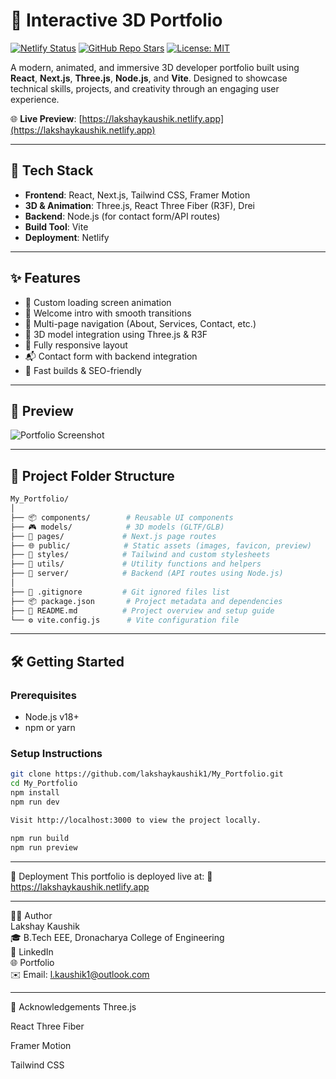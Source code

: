 # 🎨 Interactive 3D Portfolio

[![Netlify Status](https://api.netlify.com/api/v1/badges/b44c3122-1456-486d-8588-8c33e2868f7f/deploy-status)](https://app.netlify.com/projects/lakshaykaushik/deploys)
[![GitHub Repo Stars](https://img.shields.io/github/stars/lakshaykaushik1/My_Portfolio?style=social)](https://github.com/lakshaykaushik1/My_Portfolio/stargazers)
[![License: MIT](https://img.shields.io/badge/License-MIT-yellow.svg)](./LICENSE)

A modern, animated, and immersive 3D developer portfolio built using **React**, **Next.js**, **Three.js**, **Node.js**, and **Vite**. Designed to showcase technical skills, projects, and creativity through an engaging user experience.

🌐 **Live Preview**: [https://lakshaykaushik.netlify.app](https://lakshaykaushik.netlify.app)

---

## 🚀 Tech Stack

- **Frontend**: React, Next.js, Tailwind CSS, Framer Motion
- **3D & Animation**: Three.js, React Three Fiber (R3F), Drei
- **Backend**: Node.js (for contact form/API routes)
- **Build Tool**: Vite
- **Deployment**: Netlify

---

## ✨ Features

- 🔄 Custom loading screen animation  
- 👋 Welcome intro with smooth transitions  
- 🧭 Multi-page navigation (About, Services, Contact, etc.)  
- 🎨 3D model integration using Three.js & R3F  
- 📱 Fully responsive layout  
- 📬 Contact form with backend integration  
- 🚀 Fast builds & SEO-friendly  

---

## 📸 Preview

![Portfolio Screenshot](./public/preview.png) <!-- Replace this with your actual screenshot path -->

---

## 📁 Project Folder Structure

```bash
My_Portfolio/
│
├── 📦 components/        # Reusable UI components
├── 🎮 models/            # 3D models (GLTF/GLB)
├── 📄 pages/             # Next.js page routes
├── 🌐 public/            # Static assets (images, favicon, preview)
├── 🎨 styles/            # Tailwind and custom stylesheets
├── 🧠 utils/             # Utility functions and helpers
├── 🔧 server/            # Backend (API routes using Node.js)
│
├── 📜 .gitignore         # Git ignored files list
├── 📦 package.json       # Project metadata and dependencies
├── 📘 README.md          # Project overview and setup guide
└── ⚙️ vite.config.js      # Vite configuration file
```
---

## 🛠️ Getting Started

### Prerequisites

- Node.js v18+
- npm or yarn

### Setup Instructions

```bash
git clone https://github.com/lakshaykaushik1/My_Portfolio.git
cd My_Portfolio
npm install
npm run dev

Visit http://localhost:3000 to view the project locally.

npm run build
npm run preview
```
---

🧪 Deployment
This portfolio is deployed live at:
🔗 https://lakshaykaushik.netlify.app

---

🧑‍💻 Author 
<br />
Lakshay Kaushik
<br />
🎓 B.Tech EEE, Dronacharya College of Engineering
<br />
💼 LinkedIn
<br />
🌐 Portfolio
<br />
✉️ Email: l.kaushik1@outlook.com

---

🙌 Acknowledgements
Three.js

React Three Fiber

Framer Motion

Tailwind CSS
